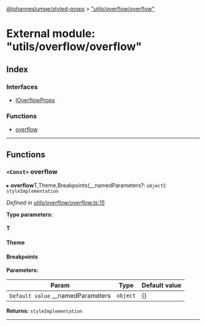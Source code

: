 [@johanneslumpe/styled-props](../README.md) > ["utils/overflow/overflow"](../modules/_utils_overflow_overflow_.md)

# External module: "utils/overflow/overflow"

## Index

### Interfaces

* [IOverflowProps](../interfaces/_utils_overflow_overflow_.ioverflowprops.md)

### Functions

* [overflow](_utils_overflow_overflow_.md#overflow)

---

## Functions

<a id="overflow"></a>

### `<Const>` overflow

▸ **overflow**T,Theme,Breakpoints(__namedParameters?: *`object`*): `styleImplementation`

*Defined in [utils/overflow/overflow.ts:15](https://github.com/johanneslumpe/styled-props/blob/3abf398/src/utils/overflow/overflow.ts#L15)*

**Type parameters:**

#### T 
#### Theme 
#### Breakpoints 
**Parameters:**

| Param | Type | Default value |
| ------ | ------ | ------ |
| `Default value` __namedParameters | `object` |  {} |

**Returns:** `styleImplementation`

___

